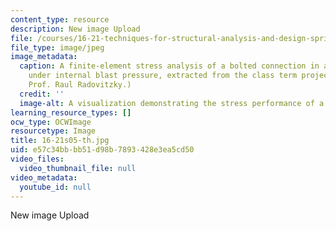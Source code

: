```yaml
---
content_type: resource
description: New image Upload
file: /courses/16-21-techniques-for-structural-analysis-and-design-spring-2005/e57c34bbbb51d98b7893428e3ea5cd50_16-21s05-th.jpg
file_type: image/jpeg
image_metadata:
  caption: A finite-element stress analysis of a bolted connection in a luggage container
    under internal blast pressure, extracted from the class term project. (Image by
    Prof. Raul Radovitzky.)
  credit: ''
  image-alt: A visualization demonstrating the stress performance of a luggage container.
learning_resource_types: []
ocw_type: OCWImage
resourcetype: Image
title: 16-21s05-th.jpg
uid: e57c34bb-bb51-d98b-7893-428e3ea5cd50
video_files:
  video_thumbnail_file: null
video_metadata:
  youtube_id: null
---
```

New image Upload

